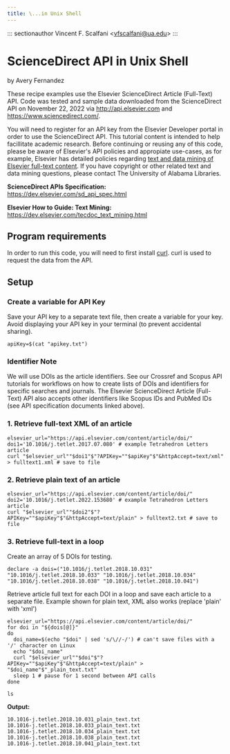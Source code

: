 ```yaml
---
title: \...in Unix Shell
---
```


::: sectionauthor
Vincent F. Scalfani \<<vfscalfani@ua.edu>\>
:::

# ScienceDirect API in Unix Shell

by Avery Fernandez

These recipe examples use the Elsevier ScienceDirect Article (Full-Text)
API. Code was tested and sample data downloaded from the ScienceDirect
API on November 22, 2022 via <http://api.elsevier.com> and
<https://www.sciencedirect.com/>.

You will need to register for an API key from the Elsevier Developer
portal in order to use the ScienceDirect API. This tutorial content is
intended to help facillitate academic research. Before continuing or
reusing any of this code, please be aware of Elsevier's API policies and
appropiate use-cases, as for example, Elsevier has detailed policies
regarding [text and data mining of Elsevier full-text
content](https://dev.elsevier.com/text_mining.html). If you have
copyright or other related text and data mining questions, please
contact The University of Alabama Libraries.

**ScienceDirect APIs Specification:**
<https://dev.elsevier.com/sd_api_spec.html>

**Elsevier How to Guide: Text Mining:**
<https://dev.elsevier.com/tecdoc_text_mining.html>

## Program requirements

In order to run this code, you will need to first install
[curl](https://github.com/curl/curl). curl is used to request the data
from the API.

## Setup

### Create a variable for API Key

Save your API key to a separate text file, then create a variable for
your key. Avoid displaying your API key in your terminal (to prevent
accidental sharing).

``` shell
apiKey=$(cat "apikey.txt")
```

### Identifier Note

We will use DOIs as the article identifiers. See our Crossref and Scopus
API tutorials for workflows on how to create lists of DOIs and
identifiers for specific searches and journals. The Elsevier
ScienceDirect Article (Full-Text) API also accepts other identifiers
like Scopus IDs and PubMed IDs (see API specification documents linked
above).

### 1. Retrieve full-text XML of an article

``` shell
elsevier_url="https://api.elsevier.com/content/article/doi/"
doi1='10.1016/j.tetlet.2017.07.080' # example Tetrahedron Letters article
curl "$elsevier_url""$doi1"$"?APIKey=""$apiKey"$"&httpAccept=text/xml" > fulltext1.xml # save to file
```

### 2. Retrieve plain text of an article

``` shell
elsevier_url="https://api.elsevier.com/content/article/doi/"
doi2='10.1016/j.tetlet.2022.153680' # example Tetrahedron Letters article
curl "$elsevier_url""$doi2"$"?APIKey=""$apiKey"$"&httpAccept=text/plain" > fulltext2.txt # save to file
```

### 3. Retrieve full-text in a loop

Create an array of 5 DOIs for testing.

``` shell
declare -a dois=("10.1016/j.tetlet.2018.10.031" "10.1016/j.tetlet.2018.10.033" "10.1016/j.tetlet.2018.10.034" "10.1016/j.tetlet.2018.10.038" "10.1016/j.tetlet.2018.10.041")
```

Retrieve article full text for each DOI in a loop and save each article
to a separate file. Example shown for plain text, XML also works
(replace \'plain\' with \'xml\')

``` shell
elsevier_url="https://api.elsevier.com/content/article/doi/"
for doi in "${dois[@]}"
do
  doi_name=$(echo "$doi" | sed 's/\//-/') # can't save files with a '/' character on Linux
  echo "$doi_name"
  curl "$elsevier_url""$doi"$"?APIKey=""$apiKey"$"&httpAccept=text/plain" > "$doi_name"$"_plain_text.txt"
  sleep 1 # pause for 1 second between API calls
done
```

``` shell
ls
```

**Output:**

``` shell
10.1016-j.tetlet.2018.10.031_plain_text.txt
10.1016-j.tetlet.2018.10.033_plain_text.txt
10.1016-j.tetlet.2018.10.034_plain_text.txt
10.1016-j.tetlet.2018.10.038_plain_text.txt
10.1016-j.tetlet.2018.10.041_plain_text.txt
```
